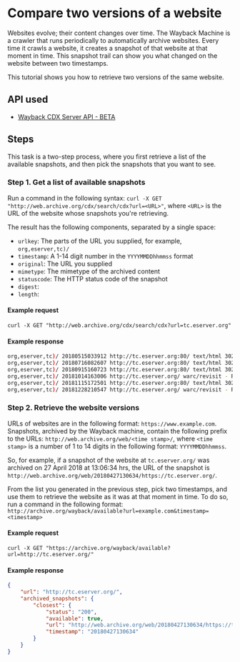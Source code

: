 # Compare two versions of a website

Websites evolve; their content changes over time. The Wayback Machine is a crawler that runs periodically to automatically archive websites. Every time it crawls a website, it creates a snapshot of that website at that moment in time. This snapshot trail can show you what changed on the website between two timestamps.

This tutorial shows you how to retrieve two versions of the same website.

## API used

- [Wayback CDX Server API - BETA](https://archive.org/services/docs/api/wayback-cdx-server.html)

## Steps

This task is a two-step process, where you first retrieve a list of the available snapshots, and then pick the snapshots that you want to see.

### Step 1. Get a list of available snapshots

Run a command in the following syntax: `curl -X GET "http://web.archive.org/cdx/search/cdx?url=<URL>"`, where `<URL>` is the URL of the website whose snapshots you're retrieving.

The result has the following components, separated by a single space:

- `urlkey`: The parts of the URL you supplied, for example, `org,eserver,tc)/`
- `timestamp`: A 1-14 digit number in the `YYYYMMDDhhmmss` format
- `original`: The URL you supplied
- `mimetype`: The mimetype of the archived content
- `statuscode`: The HTTP status code of the snapshot
- `digest`: 
- `length`:

#### Example request

`curl -X GET "http://web.archive.org/cdx/search/cdx?url=tc.eserver.org"`

#### Example response

```bash
org,eserver,tc)/ 20180515033912 http://tc.eserver.org:80/ text/html 302 RK36SX4X6VJ44FMUWDK4QYFPYGBYUJUH 404
org,eserver,tc)/ 20180716082607 http://tc.eserver.org:80/ text/html 302 RK36SX4X6VJ44FMUWDK4QYFPYGBYUJUH 405
org,eserver,tc)/ 20180915160723 http://tc.eserver.org:80/ text/html 302 RK36SX4X6VJ44FMUWDK4QYFPYGBYUJUH 404
org,eserver,tc)/ 20181014163006 http://tc.eserver.org/ warc/revisit - RK36SX4X6VJ44FMUWDK4QYFPYGBYUJUH 502
org,eserver,tc)/ 20181115172501 http://tc.eserver.org:80/ text/html 302 RK36SX4X6VJ44FMUWDK4QYFPYGBYUJUH 404
org,eserver,tc)/ 20181228210547 http://tc.eserver.org/ warc/revisit - RK36SX4X6VJ44FMUWDK4QYFPYGBYUJUH 500
```

### Step 2. Retrieve the website versions

URLs of websites are in the following format: `https://www.example.com`. Snapshots, archived by the Wayback machine, contain the following prefix to the URLs: `http://web.archive.org/web/<time stamp>/`, where `<time stamp>` is a number of 1 to 14 digits in the following format: `YYYYMMDDhhmmss`. 

So, for example, if a snapshot of the website at `tc.eserver.org/` was archived on 27 April 2018 at 13:06:34 hrs, the URL of the snapshot is `http://web.archive.org/web/20180427130634/https://tc.eserver.org/`.

From the list you generated in the previous step, pick two timestamps, and use them to retrieve the website as it was at that moment in time. To do so, run a command in the following format: `http://archive.org/wayback/available?url=example.com&timestamp=<timestamp>`

#### Example request

`curl -X GET "https://archive.org/wayback/available?url=http://tc.eserver.org/"`

#### Example response

```json
{
    "url": "http://tc.eserver.org/",
    "archived_snapshots": {
        "closest": {
            "status": "200",
            "available": true,
            "url": "http://web.archive.org/web/20180427130634/https://tc.eserver.org/",
            "timestamp": "20180427130634"
        }
    }
}
```
